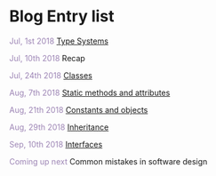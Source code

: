 <style>
.date { color: #9d85b5 }
</style>

# Blog Entry list

<span class=date>Jul, 1st 2018</span> [Type Systems](/grasp-principles/blog/type-systems-post/)

<span class=date>Jul, 10th 2018</span> Recap

<span class=date>Jul, 24th 2018</span> [Classes](/grasp-principles/blog/classes-post/)

<span class=date>Aug, 7th 2018</span> [Static methods and attributes](/grasp-principles/blog/static-methods-post/)

<span class=date>Aug, 21th 2018</span> [Constants and objects](/grasp-principles/blog/constants-objects-post/)

<span class=date>Aug, 29th 2018</span> [Inheritance](/grasp-principles/blog/inheritance-post/)

<span class=date>Sep, 10th 2018</span> [Interfaces](/grasp-principles/blog/interfaces-post/)

<span class=date>Coming up next</span> Common mistakes in software design

<!--    2.6. Abstract classes <span class="date">(COMING SOON)</span> -->

<!--    2.7. Parametric classes <span style="color: #9d85b5">(COMING SOON)</span> -->

<!--    2.8. Functional concepts <span style="color: #9d85b5">(COMING SOON)</span> -->

<!--    2.9. Lambdas <span style="color: #9d85b5">(COMING SOON)</span> -->

<!--    2.10. High-order functions <span style="color: #9d85b5">(COMING SOON)</span> -->

<!--    2.11. Parametric functions <span style="color: #9d85b5">(COMING SOON)</span> -->

<!-- 3. UML <span style="color: #9d85b5">(COMING SOON)</span> -->
<!-- 4. GRASP principles <span style="color: #9d85b5">(COMING SOON)</span> -->

<!--    4.1. Low coupling <span style="color: #9d85b5">(COMING SOON)</span> -->

<!--    4.2. High cohesion <span style="color: #9d85b5">(COMING SOON)</span> -->

<!--    4.3. Creator <span style="color: #9d85b5">(COMING SOON)</span> -->

<!--    4.4. Information expert <span style="color: #9d85b5">(COMING SOON)</span> -->

<!--    4.5. Controller <span style="color: #9d85b5">(COMING SOON)</span> -->

<!--    4.6. Polymorphism <span style="color: #9d85b5">(COMING SOON)</span> -->

<!--    4.7. Indirection <span style="color: #9d85b5">(COMING SOON)</span> -->

<!--    4.8. Pure fabrication <span style="color: #9d85b5">(COMING SOON)</span> -->

<!--    4.9. Protected variation <span style="color: #9d85b5">(COMING SOON)</span> -->

<!--    4.10. Pure functions <span style="color: #9d85b5">(COMING SOON)</span> -->

<!-- 5. Real-world examples <span style="color: #9d85b5">(COMING SOON)</span> -->
